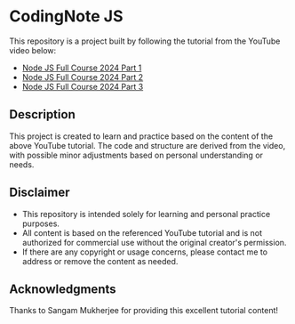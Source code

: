 # CodingNote JS

This repository is a project built by following the tutorial from the YouTube video below:

- [Node JS Full Course 2024 Part 1](https://www.youtube.com/watch?v=MIJt9H69QVc&t=3499s)
- [Node JS Full Course 2024 Part 2](https://www.youtube.com/watch?v=_f7h6xQXiLA)
- [Node JS Full Course 2024 Part 3](https://www.youtube.com/watch?v=pa9xqOnorx0)

## Description
This project is created to learn and practice based on the content of the above YouTube tutorial. The code and structure are derived from the video, with possible minor adjustments based on personal understanding or needs.

## Disclaimer
- This repository is intended solely for learning and personal practice purposes.
- All content is based on the referenced YouTube tutorial and is not authorized for commercial use without the original creator's permission.
- If there are any copyright or usage concerns, please contact me to address or remove the content as needed.

## Acknowledgments
Thanks to Sangam Mukherjee for providing this excellent tutorial content!
